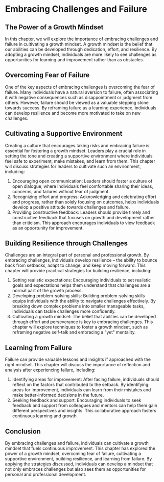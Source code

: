 # Embracing Challenges and Failure

## The Power of a Growth Mindset

In this chapter, we will explore the importance of embracing challenges and failure in cultivating a growth mindset. A growth mindset is the belief that our abilities can be developed through dedication, effort, and resilience. By adopting a growth mindset, individuals are more likely to see challenges as opportunities for learning and improvement rather than as obstacles.

## Overcoming Fear of Failure

One of the key aspects of embracing challenges is overcoming the fear of failure. Many individuals have a natural aversion to failure, often associating it with negative consequences such as disappointment or judgment from others. However, failure should be viewed as a valuable stepping stone towards success. By reframing failure as a learning experience, individuals can develop resilience and become more motivated to take on new challenges.

## Cultivating a Supportive Environment

Creating a culture that encourages taking risks and embracing failure is essential for fostering a growth mindset. Leaders play a crucial role in setting the tone and creating a supportive environment where individuals feel safe to experiment, make mistakes, and learn from them. This chapter will discuss strategies for leaders to cultivate such an environment, including:

1. Encouraging open communication: Leaders should foster a culture of open dialogue, where individuals feel comfortable sharing their ideas, concerns, and failures without fear of judgment.
2. Recognizing effort and progress: Acknowledging and celebrating effort and progress, rather than solely focusing on outcomes, helps individuals develop a positive attitude towards challenges and failure.
3. Providing constructive feedback: Leaders should provide timely and constructive feedback that focuses on growth and development rather than criticism. This approach encourages individuals to view feedback as an opportunity for improvement.

## Building Resilience through Challenges

Challenges are an integral part of personal and professional growth. By embracing challenges, individuals develop resilience – the ability to bounce back from setbacks, adapt to change, and keep moving forward. This chapter will provide practical strategies for building resilience, including:

1. Setting realistic expectations: Encouraging individuals to set realistic goals and expectations helps them understand that challenges are a normal part of the growth process.
2. Developing problem-solving skills: Building problem-solving skills equips individuals with the ability to navigate challenges effectively. By breaking down complex problems into smaller manageable tasks, individuals can tackle challenges more confidently.
3. Cultivating a growth mindset: The belief that abilities can be developed through effort and perseverance is key to embracing challenges. This chapter will explore techniques to foster a growth mindset, such as reframing negative self-talk and embracing a "yet" mentality.

## Learning from Failure

Failure can provide valuable lessons and insights if approached with the right mindset. This chapter will discuss the importance of reflection and analysis after experiencing failure, including:

1. Identifying areas for improvement: After facing failure, individuals should reflect on the factors that contributed to the setback. By identifying areas for improvement, individuals can learn from their mistakes and make better-informed decisions in the future.
2. Seeking feedback and support: Encouraging individuals to seek feedback and support from colleagues and mentors can help them gain different perspectives and insights. This collaborative approach fosters continuous learning and growth.

## Conclusion

By embracing challenges and failure, individuals can cultivate a growth mindset that fuels continuous improvement. This chapter has explored the power of a growth mindset, overcoming fear of failure, cultivating a supportive environment, building resilience, and learning from failure. By applying the strategies discussed, individuals can develop a mindset that not only embraces challenges but also sees them as opportunities for personal and professional development.
